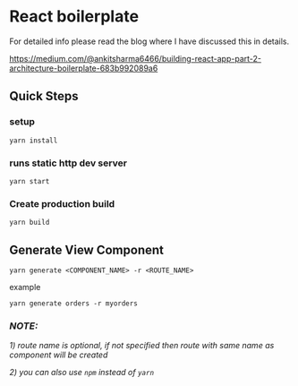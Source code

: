 # React boilerplate

For detailed info
please read the blog where I have discussed this in details.

https://medium.com/@ankitsharma6466/building-react-app-part-2-architecture-boilerplate-683b992089a6

## Quick Steps

### setup
`yarn install`

### runs static http dev server
`yarn start`

### Create production build
`yarn build`


## Generate View Component
`yarn generate <COMPONENT_NAME> -r <ROUTE_NAME>`

example

`yarn generate orders -r myorders`

### *NOTE:*

*1) route name is optional, if not specified then route with same name as component will be created*

*2) you can also use `npm` instead of `yarn`*
